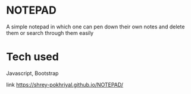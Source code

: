 # NOTEPAD
A simple notepad in which one can pen down their own notes and delete them or search through them easily 
# Tech used
Javascript, Bootstrap

link https://shrey-pokhriyal.github.io/NOTEPAD/
